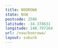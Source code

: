 ```yaml
---
title: BOOROWA
state: NSW
postcode: 2586
latitude: -34.378631
longitude: 148.797264
url: /nsw/boorowa/
layout: suburb
---
```

